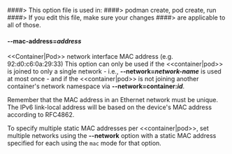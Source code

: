 ####> This option file is used in:
####>   podman create, pod create, run
####> If you edit this file, make sure your changes
####> are applicable to all of those.
#### **--mac-address**=*address*

<<Container|Pod>> network interface MAC address (e.g. 92:d0:c6:0a:29:33)
This option can only be used if the <<container|pod>> is joined to only a single network - i.e., **--network=_network-name_** is used at most once -
and if the <<container|pod>> is not joining another container's network namespace via **--network=container:_id_**.

Remember that the MAC address in an Ethernet network must be unique.
The IPv6 link-local address will be based on the device's MAC address
according to RFC4862.

To specify multiple static MAC addresses per <<container|pod>>, set multiple networks using the **--network** option with a static MAC address specified for each using the `mac` mode for that option.
